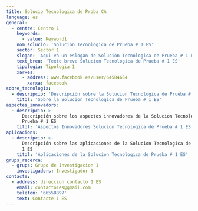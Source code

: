 ```yaml
---
title: Solucio Tecnologica de Proba CA
language: es
general:
  - centre: Centro 1
    keywords:
      - value: Keyword1
    nom_solucio: 'Solucion Tecnologica de Prueba # 1 ES'
    sector: Sector 1
    slogan: 'Aqui va un eslogan de Solucion Tecnologica de Prueba # 1 ES'
    text_breu: 'Texto breve Solucion Tecnologica de Prueba # 1 ES'
    tipologia: Tipologia 1
    xarxes:
      - address: www.facebook.es/user/64584654
        xarxa: facebook
sobre_tecnologia:
  - descripcio: 'Descripción sobre la Solucion Tecnologica de Prueba # 1 ES'
    titol: 'Sobre la Solucion Tecnologica de Prueba # 1 ES'
aspectes_innovadors:
  - descripcio: >-
      Descripción sobre los aspectos innovadores de la Solucion Tecnologica de
      Prueba # 1 ES
    titol: 'Aspectos Innovadores Solucion Tecnologica de Prueba # 1 ES'
aplicacions:
  - descripcio: >-
      Descripción sobre las aplicaciones de la Solucion Tecnologica de Prueba #
      1 ES
    titol: 'Aplicaciones de la Solucion Tecnologica de Prueba # 1 ES'
grups_recerca:
  - grups: Grupo de Investigacion 1
    investigadors: Investigador 3
contacte:
  - address: direccion contacto 1 ES
    email: contacto1es@gmail.com
    telefon: '66558897'
    text: Contacte 1 ES
---
```


